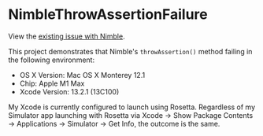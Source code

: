 # NimbleThrowAssertionFailure

View the [existing issue with Nimble](https://github.com/Quick/Nimble/issues/961).

This project demonstrates that Nimble's `throwAssertion()` method failing in the following environment:
* OS X Version: Mac OS X Monterey 12.1
* Chip: Apple M1 Max
* Xcode Version: 13.2.1 (13C100)

My Xcode is currently configured to launch using Rosetta. Regardless of my Simulator app launching with Rosetta via Xcode -> Show Package Contents -> Applications -> Simulator -> Get Info, the outcome is the same.

